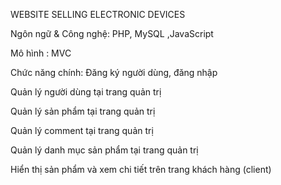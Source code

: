 WEBSITE SELLING ELECTRONIC DEVICES 

Ngôn ngữ & Công nghệ: PHP, MySQL ,JavaScript

Mô hình : MVC

﻿﻿﻿﻿﻿Chức năng chính: Đăng ký người dùng, đăng nhập

Quản lý người dùng  tại trang quản trị

Quản lý sản phẩm  tại trang quản trị

Quản lý comment tại trang quản trị

Quản lý danh mục sản phẩm tại trang quản trị

Hiển thị sản phẩm và xem chi tiết trên trang khách hàng (client)
